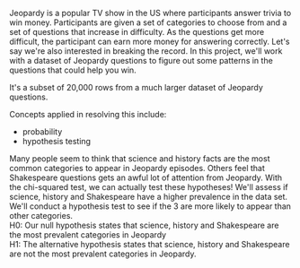 Jeopardy is a popular TV show in the US where participants answer trivia to win money. 
Participants are given a set of categories to choose from and a set of questions that increase in difficulty. As the questions get more difficult, the participant can earn more money for answering correctly. 
Let's say we're also interested in breaking the record. In this project, we'll work with a dataset of Jeopardy questions to figure out some patterns in the questions that could help you win.

It's a subset of 20,000 rows from a much larger dataset of Jeopardy questions.

Concepts applied in resolving this include:
- probability
- hypothesis testing

Many people seem to think that science and history facts are the most common categories to appear in Jeopardy episodes. Others feel that Shakespeare questions gets an awful lot of attention from Jeopardy.
With the chi-squared test, we can actually test these hypotheses! 
We'll assess if science, history and Shakespeare have a higher prevalence in the data set. 
We'll conduct a hypothesis test to see if the 3 are more likely to appear than other categories.<br/>
  H0: Our null hypothesis states that science, history and Shakespeare are the most prevalent categories in Jeopardy <br/>
  H1: The alternative hypothesis states that science, history and Shakespeare are not the most prevalent categories in Jeopardy.
